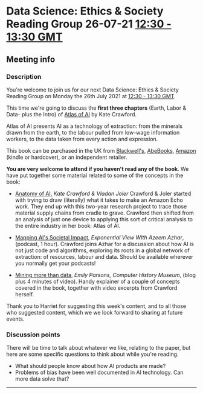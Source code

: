 # Data Science: Ethics & Society Reading Group 26-07-21 [12:30 - 13:30 GMT](https://www.timeanddate.com/worldclock/fixedtime.html?iso=20210726T1230&p1=136&ah=1)

## Meeting info

### Description

You're welcome to join us for our next Data Science: Ethics & Society Reading Group on Monday the 26th July 2021 at [12:30 - 13:30 GMT](https://www.timeanddate.com/worldclock/fixedtime.html?iso=20210726T1230&p1=136&ah=1).

This time we're going to discuss the **first three chapters** (Earth, Labor & Data- plus the Intro) of [Atlas of AI](https://yalebooks.yale.edu/book/9780300209570/atlas-ai) by Kate Crawford.

Atlas of AI presents AI as a technology of extraction: from the minerals drawn from the earth, to the labour pulled from low-wage information workers, to the data taken from every action and expression.

This book can be purchased in the UK from [Blackwell's](https://blackwells.co.uk/bookshop/product/Atlas-of-AI-by-Kate-Crawford-author/9780300209570), [AbeBooks](https://www.abebooks.co.uk/9780300209570/Atlas-Power-Politics-Planetary-Costs-0300209576/plp), [Amazon](https://www.amazon.co.uk/Atlas-AI-Kate-Crawford/dp/0300209576/ref=sr_1_1) (kindle or hardcover), or an independent retailer.

**You are very welcome to attend if you haven't read any of the book**. We have put together some material related to some of the concepts in the book:

- [Anatomy of AI](https://anatomyof.ai/), *Kate Crawford & Vladan Joler*
Crawford & Joler started with trying to draw (literally) what it takes to make an Amazon Echo work. They end up with this two-year research project to trace those material supply chains from cradle to grave. Crawford then shifted from an analysis of just one device to applying this sort of critical analysis to the entire industry in her book: Atlas of AI.

- [Mapping AI's Societal Impact](https://hbr.org/podcast/2021/04/mapping-ais-societal-impact), *Exponential View WIth Azeem Azhar*, (podcast, 1 hour).
Crawford joins Azhar for a discussion about how AI is not just code and algorithms, exploring its roots in a global network of extraction: of resources, labour and data. Should be available wherever you normally get your podcasts!

- [Mining more than data](https://computerhistory.org/blog/mining-more-than-data/), *Emily Parsons, Computer History Museum*, (blog plus 4 minutes of video).
Handy explainer of a couple of concepts covered in the book, together with video excerpts from Crawford herself.

Thank you to Harriet for suggesting this week's content, and to all those who suggested content, which we we look forward to sharing at future events.

### Discussion points

There will be time to talk about whatever we like, relating to the paper, but here are some specific questions to think about while you're reading.

- What should people know about how AI products are made?
- Problems of bias have been well documented in AI technology. Can more data solve that?

---

<!--

## Meeting notes

### Who came
Number of people:

### What did we think?
Notes here!
Shall we email the author? If so, who'll send the email?

-->
